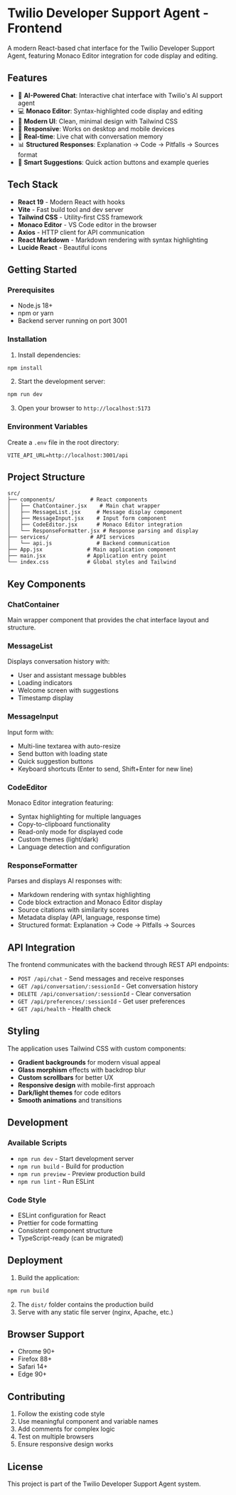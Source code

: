 # Twilio Developer Support Agent - Frontend

A modern React-based chat interface for the Twilio Developer Support Agent, featuring Monaco Editor integration for code display and editing.

## Features

- 🤖 **AI-Powered Chat**: Interactive chat interface with Twilio's AI support agent
- 💻 **Monaco Editor**: Syntax-highlighted code display and editing
- 🎨 **Modern UI**: Clean, minimal design with Tailwind CSS
- 📱 **Responsive**: Works on desktop and mobile devices
- 🔄 **Real-time**: Live chat with conversation memory
- 📊 **Structured Responses**: Explanation → Code → Pitfalls → Sources format
- 🎯 **Smart Suggestions**: Quick action buttons and example queries

## Tech Stack

- **React 19** - Modern React with hooks
- **Vite** - Fast build tool and dev server
- **Tailwind CSS** - Utility-first CSS framework
- **Monaco Editor** - VS Code editor in the browser
- **Axios** - HTTP client for API communication
- **React Markdown** - Markdown rendering with syntax highlighting
- **Lucide React** - Beautiful icons

## Getting Started

### Prerequisites

- Node.js 18+
- npm or yarn
- Backend server running on port 3001

### Installation

1. Install dependencies:

```bash
npm install
```

2. Start the development server:

```bash
npm run dev
```

3. Open your browser to `http://localhost:5173`

### Environment Variables

Create a `.env` file in the root directory:

```env
VITE_API_URL=http://localhost:3001/api
```

## Project Structure

```
src/
├── components/           # React components
│   ├── ChatContainer.jsx    # Main chat wrapper
│   ├── MessageList.jsx     # Message display component
│   ├── MessageInput.jsx    # Input form component
│   ├── CodeEditor.jsx      # Monaco Editor integration
│   └── ResponseFormatter.jsx # Response parsing and display
├── services/             # API services
│   └── api.js              # Backend communication
├── App.jsx              # Main application component
├── main.jsx             # Application entry point
└── index.css            # Global styles and Tailwind
```

## Key Components

### ChatContainer

Main wrapper component that provides the chat interface layout and structure.

### MessageList

Displays conversation history with:

- User and assistant message bubbles
- Loading indicators
- Welcome screen with suggestions
- Timestamp display

### MessageInput

Input form with:

- Multi-line textarea with auto-resize
- Send button with loading state
- Quick suggestion buttons
- Keyboard shortcuts (Enter to send, Shift+Enter for new line)

### CodeEditor

Monaco Editor integration featuring:

- Syntax highlighting for multiple languages
- Copy-to-clipboard functionality
- Read-only mode for displayed code
- Custom themes (light/dark)
- Language detection and configuration

### ResponseFormatter

Parses and displays AI responses with:

- Markdown rendering with syntax highlighting
- Code block extraction and Monaco Editor display
- Source citations with similarity scores
- Metadata display (API, language, response time)
- Structured format: Explanation → Code → Pitfalls → Sources

## API Integration

The frontend communicates with the backend through REST API endpoints:

- `POST /api/chat` - Send messages and receive responses
- `GET /api/conversation/:sessionId` - Get conversation history
- `DELETE /api/conversation/:sessionId` - Clear conversation
- `GET /api/preferences/:sessionId` - Get user preferences
- `GET /api/health` - Health check

## Styling

The application uses Tailwind CSS with custom components:

- **Gradient backgrounds** for modern visual appeal
- **Glass morphism** effects with backdrop blur
- **Custom scrollbars** for better UX
- **Responsive design** with mobile-first approach
- **Dark/light themes** for code editors
- **Smooth animations** and transitions

## Development

### Available Scripts

- `npm run dev` - Start development server
- `npm run build` - Build for production
- `npm run preview` - Preview production build
- `npm run lint` - Run ESLint

### Code Style

- ESLint configuration for React
- Prettier for code formatting
- Consistent component structure
- TypeScript-ready (can be migrated)

## Deployment

1. Build the application:

```bash
npm run build
```

2. The `dist/` folder contains the production build
3. Serve with any static file server (nginx, Apache, etc.)

## Browser Support

- Chrome 90+
- Firefox 88+
- Safari 14+
- Edge 90+

## Contributing

1. Follow the existing code style
2. Use meaningful component and variable names
3. Add comments for complex logic
4. Test on multiple browsers
5. Ensure responsive design works

## License

This project is part of the Twilio Developer Support Agent system.
